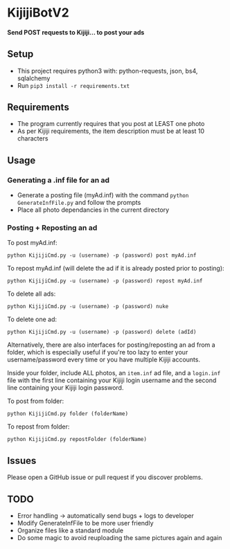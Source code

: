 # KijijiBotV2
#### Send  POST requests to Kijiji... to post your ads

## Setup
- This project requires python3 with: python-requests, json, bs4, sqlalchemy
- Run `pip3 install -r requirements.txt`

## Requirements
- The program currently requires that you post at LEAST one photo
- As per Kijiji requirements, the item description must be at least 10 characters

## Usage

### Generating a .inf file for an ad
- Generate a posting file (myAd.inf) with the command `python GenerateInfFile.py` and follow the prompts
- Place all photo dependancies in the current directory

### Posting + Reposting an ad
To post myAd.inf:

`python KijijiCmd.py -u (username) -p (password) post myAd.inf`

To repost myAd.inf (will delete the ad if it is already posted prior to posting):

`python KijijiCmd.py -u (username) -p (password) repost myAd.inf`

To delete all ads:

`python KijijiCmd.py -u (username) -p (password) nuke`

To delete one ad:

`python KijijiCmd.py -u (username) -p (password) delete (adId)`

Alternatively, there are also interfaces for posting/reposting an ad from a folder, which is especially useful if you're too lazy to enter your username/password every time or you have multiple Kijiji accounts.

Inside your folder, include ALL photos, an `item.inf` ad file, and a `login.inf` file with the first line containing your Kijiji login username and the second line containing your Kijiji login password.

To post from folder:

`python KijijiCmd.py folder (folderName)`

To repost from folder:

`python KijijiCmd.py repostFolder (folderName)`

## Issues
Please open a GitHub issue or pull request if you discover problems.

## TODO
- Error handling -> automatically send bugs + logs to developer
- Modify GenerateInfFile to be more user friendly
- Organize files like a standard module
- Do some magic to avoid reuploading the same pictures again and again
